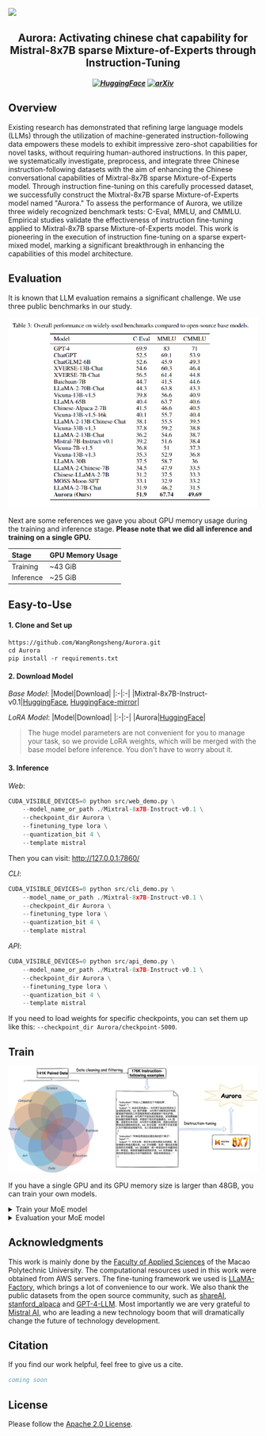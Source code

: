 ![](https://github.com/WangRongsheng/Aurora-Mixtral-8x7B-Chat/blob/main/assets/aurora.png)

<div align="center">
<h2>
  Aurora: Activating chinese chat capability for Mistral-8x7B sparse Mixture-of-Experts through Instruction-Tuning
</h2>
</div>

<h5 align="center">
  
[![HuggingFace](https://img.shields.io/badge/🤗-HuggingFace-blue.svg)](https://huggingface.co/wangrongsheng/Aurora)
[![arXiv](https://img.shields.io/badge/Arxiv-2312.12999-b31b1b.svg?logo=arXiv)](https://arxiv.org/pdf/2312.12999.pdf) <br>

</h5>

## Overview

Existing research has demonstrated that refining large language models (LLMs) through the utilization of machine-generated instruction-following data empowers these models to exhibit impressive zero-shot capabilities for novel tasks, without requiring human-authored instructions. In this paper, we systematically investigate, preprocess, and integrate three Chinese instruction-following datasets with the aim of enhancing the Chinese conversational capabilities of Mixtral-8x7B sparse Mixture-of-Experts model. Through instruction fine-tuning on this carefully processed dataset, we successfully construct the Mixtral-8x7B sparse Mixture-of-Experts model named "Aurora." To assess the performance of Aurora, we utilize three widely recognized benchmark tests: C-Eval, MMLU, and CMMLU. Empirical studies validate the effectiveness of instruction fine-tuning applied to Mixtral-8x7B sparse Mixture-of-Experts model. This work is pioneering in the execution of instruction fine-tuning on a sparse expert-mixed model, marking a significant breakthrough in enhancing the capabilities of this model architecture.

## Evaluation

It is known that LLM evaluation remains a significant challenge. We use three public benchmarks in our study.

![](./assets/eval.png)

<!--
|Model|[CMMLU](https://opencompass.org.cn/dataset-detail/CMMLU)|[MMLU](https://opencompass.org.cn/dataset-detail/MMLU)|[C-EVAL](https://opencompass.org.cn/dataset-detail/C-Eval)|
|:-|:-|:-|:-|
|Aurora(checkpoints-3000)|**49.69**|**67.74**|**51.9**|
|LLaMA-2-70B-Chat|43.3|63.8|44.3|
|LLaMA-65B|40.4|63.7|40.6|
-->

<!--CMMLU：**Average: 49.69**</br>STEM: 44.69</br>Social Sciences: 52.03</br>Humanities: 49.14</br>Other: 51.58-->
<!--MMLU：**Average: 67.74**</br>STEM: 57.53</br>Social Sciences: 77.42</br>Humanities: 63.34</br>Other: 74.41-->

Next are some references we gave you about GPU memory usage during the training and inference stage. **Please note that we did all inference and training on a single GPU.**

|Stage|GPU Memory Usage|
|:-|:-|
|Training|~43 GiB|
|Inference|~25 GiB|

## Easy-to-Use

#### 1. Clone and Set up

```git
https://github.com/WangRongsheng/Aurora.git
cd Aurora
pip install -r requirements.txt
```

#### 2. Download Model

*Base Model*:
|Model|Download|
|:-|:-|
|Mixtral-8x7B-Instruct-v0.1|[HuggingFace](https://huggingface.co/mistralai/Mixtral-8x7B-Instruct-v0.1/tree/125c431e2ff41a156b9f9076f744d2f35dd6e67a), [HuggingFace-mirror](https://hf-mirror.com/mistralai/Mixtral-8x7B-Instruct-v0.1/tree/125c431e2ff41a156b9f9076f744d2f35dd6e67a)|

*LoRA Model*:
|Model|Download|
|:-|:-|
|Aurora|[HuggingFace](https://huggingface.co/wangrongsheng/Aurora)|

> The huge model parameters are not convenient for you to manage your task, so we provide LoRA weights, which will be merged with the base model before inference. You don't have to worry about it.

#### 3. Inference

*Web*:
```python
CUDA_VISIBLE_DEVICES=0 python src/web_demo.py \
    --model_name_or_path ./Mixtral-8x7B-Instruct-v0.1 \
    --checkpoint_dir Aurora \
    --finetuning_type lora \
    --quantization_bit 4 \
    --template mistral
```
Then you can visit: http://127.0.0.1:7860/

*CLI*:
```python
CUDA_VISIBLE_DEVICES=0 python src/cli_demo.py \
    --model_name_or_path ./Mixtral-8x7B-Instruct-v0.1 \
    --checkpoint_dir Aurora \
    --finetuning_type lora \
    --quantization_bit 4 \
    --template mistral
```

*API*:
```python
CUDA_VISIBLE_DEVICES=0 python src/api_demo.py \
    --model_name_or_path ./Mixtral-8x7B-Instruct-v0.1 \
    --checkpoint_dir Aurora \
    --finetuning_type lora \
    --quantization_bit 4 \
    --template mistral
```

If you need to load weights for specific checkpoints, you can set them up like this: `--checkpoint_dir Aurora/checkpoint-5000`.

## Train

![](./assets/instruction_finetuning.png)

If you have a single GPU and its GPU memory size is larger than 48GB, you can train your own models.

<details>
<summary>Train your MoE model</summary>
  
```python
CUDA_VISIBLE_DEVICES=5 python   src/train_bash.py \
    --stage sft \
    --model_name_or_path ./Mixtral-8x7B-Instruct-v0.1 \
    --do_train \
    --dataset alpaca_zh,alpaca_gpt4_zh,sharegpt \
    --finetuning_type lora \
    --quantization_bit 4 \
    --overwrite_cache \
    --output_dir output/ \
    --per_device_train_batch_size 2 \
    --gradient_accumulation_steps 4 \
    --lr_scheduler_type cosine \
    --logging_steps 100 \
    --save_steps 1000 \
    --learning_rate 5e-5 \
    --num_train_epochs 3.0 \
    --plot_loss \
    --fp16 \
    --template mistral \
    --lora_target q_proj,v_proj
```

`--quantization_bit 4` means you will use `QLoRA`, If you have a larger GPU memory size you can remove it and use `LoRA`.

</details>

<details>
<summary>Evaluation your MoE model</summary>
  
```python
CUDA_VISIBLE_DEVICES=0 python src/evaluate.py \
    --model_name_or_path ./Mixtral-8x7B-Instruct-v0.1 \
    --checkpoint_dir Aurora/checkpoint-5000 \
    --finetuning_type lora \
    --quantization_bit 4 \
    --template mistral \
    --task cmmlu \ # cmmlu, mmlu, ceval
    --split test \
    --lang en \ # zh, en
    --n_shot 5 \
    --batch_size 8
```

</details>

## Acknowledgments

This work is mainly done by the [Faculty of Applied Sciences](https://www.mpu.edu.mo/esca/zh/index.php) of the Macao Polytechnic University. The computational resources used in this work were obtained from AWS servers. The fine-tuning framework we used is [LLaMA-Factory](https://github.com/hiyouga/LLaMA-Factory), which brings a lot of convenience to our work. We also thank the public datasets from the open source community, such as [shareAI](https://huggingface.co/shareAI), [stanford_alpaca](https://github.com/tatsu-lab/stanford_alpaca) and [GPT-4-LLM](https://github.com/Instruction-Tuning-with-GPT-4/GPT-4-LLM). Most importantly we are very grateful to [Mistral AI](https://mistral.ai/), who are leading a new technology boom that will dramatically change the future of technology development.

## Citation
If you find our work helpful, feel free to give us a cite.
```bib
coming soon
```

## License
Please follow the [Apache 2.0 License](https://github.com/WangRongsheng/Aurora/blob/main/LICENSE).
